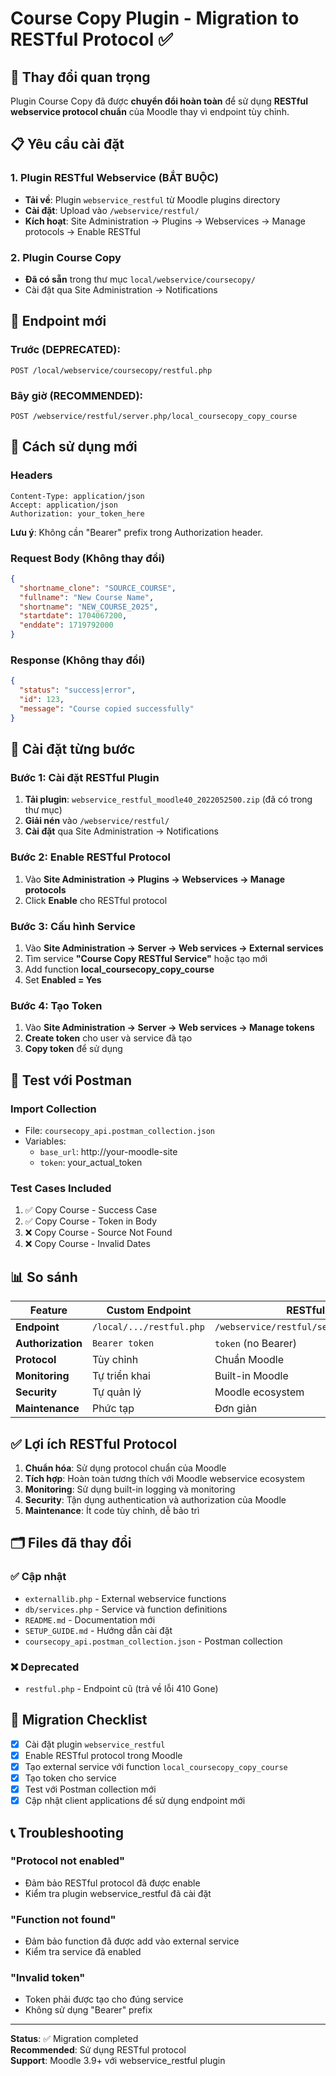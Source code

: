 # Course Copy Plugin - Migration to RESTful Protocol ✅

## 🔄 Thay đổi quan trọng

Plugin Course Copy đã được **chuyển đổi hoàn toàn** để sử dụng **RESTful webservice protocol chuẩn** của Moodle thay vì endpoint tùy chỉnh.

## 📋 Yêu cầu cài đặt

### 1. Plugin RESTful Webservice (BẮT BUỘC)
- **Tải về**: Plugin `webservice_restful` từ Moodle plugins directory
- **Cài đặt**: Upload vào `/webservice/restful/`
- **Kích hoạt**: Site Administration → Plugins → Webservices → Manage protocols → Enable RESTful

### 2. Plugin Course Copy
- **Đã có sẵn** trong thư mục `local/webservice/coursecopy/`
- Cài đặt qua Site Administration → Notifications

## 🚀 Endpoint mới

### Trước (DEPRECATED):
```
POST /local/webservice/coursecopy/restful.php
```

### Bây giờ (RECOMMENDED):
```
POST /webservice/restful/server.php/local_coursecopy_copy_course
```

## 📝 Cách sử dụng mới

### Headers
```
Content-Type: application/json
Accept: application/json  
Authorization: your_token_here
```
**Lưu ý**: Không cần "Bearer" prefix trong Authorization header.

### Request Body (Không thay đổi)
```json
{
  "shortname_clone": "SOURCE_COURSE",
  "fullname": "New Course Name",
  "shortname": "NEW_COURSE_2025",
  "startdate": 1704067200,
  "enddate": 1719792000
}
```

### Response (Không thay đổi)
```json
{
  "status": "success|error",
  "id": 123,
  "message": "Course copied successfully"
}
```

## 🔧 Cài đặt từng bước

### Bước 1: Cài đặt RESTful Plugin
1. **Tải plugin**: `webservice_restful_moodle40_2022052500.zip` (đã có trong thư mục)
2. **Giải nén** vào `/webservice/restful/`
3. **Cài đặt** qua Site Administration → Notifications

### Bước 2: Enable RESTful Protocol
1. Vào **Site Administration → Plugins → Webservices → Manage protocols**
2. Click **Enable** cho RESTful protocol

### Bước 3: Cấu hình Service
1. Vào **Site Administration → Server → Web services → External services**
2. Tìm service **"Course Copy RESTful Service"** hoặc tạo mới
3. Add function **local_coursecopy_copy_course**
4. Set **Enabled = Yes**

### Bước 4: Tạo Token
1. Vào **Site Administration → Server → Web services → Manage tokens**
2. **Create token** cho user và service đã tạo
3. **Copy token** để sử dụng

## 🧪 Test với Postman

### Import Collection
- File: `coursecopy_api.postman_collection.json`
- Variables:
  - `base_url`: http://your-moodle-site
  - `token`: your_actual_token

### Test Cases Included
1. ✅ Copy Course - Success Case
2. ✅ Copy Course - Token in Body  
3. ❌ Copy Course - Source Not Found
4. ❌ Copy Course - Invalid Dates

## 📊 So sánh

| Feature | Custom Endpoint | RESTful Protocol |
|---------|----------------|------------------|
| **Endpoint** | `/local/.../restful.php` | `/webservice/restful/server.php/function_name` |
| **Authorization** | `Bearer token` | `token` (no Bearer) |
| **Protocol** | Tùy chỉnh | Chuẩn Moodle |
| **Monitoring** | Tự triển khai | Built-in Moodle |
| **Security** | Tự quản lý | Moodle ecosystem |
| **Maintenance** | Phức tạp | Đơn giản |

## ✅ Lợi ích RESTful Protocol

1. **Chuẩn hóa**: Sử dụng protocol chuẩn của Moodle
2. **Tích hợp**: Hoàn toàn tương thích với Moodle webservice ecosystem  
3. **Monitoring**: Sử dụng built-in logging và monitoring
4. **Security**: Tận dụng authentication và authorization của Moodle
5. **Maintenance**: Ít code tùy chỉnh, dễ bảo trì

## 🗂️ Files đã thay đổi

### ✅ Cập nhật
- `externallib.php` - External webservice functions
- `db/services.php` - Service và function definitions
- `README.md` - Documentation mới
- `SETUP_GUIDE.md` - Hướng dẫn cài đặt
- `coursecopy_api.postman_collection.json` - Postman collection

### ❌ Deprecated
- `restful.php` - Endpoint cũ (trả về lỗi 410 Gone)

## 🎯 Migration Checklist

- [x] Cài đặt plugin `webservice_restful`
- [x] Enable RESTful protocol trong Moodle
- [x] Tạo external service với function `local_coursecopy_copy_course`
- [x] Tạo token cho service
- [x] Test với Postman collection mới
- [x] Cập nhật client applications để sử dụng endpoint mới

## 📞 Troubleshooting

### "Protocol not enabled"
- Đảm bảo RESTful protocol đã được enable
- Kiểm tra plugin webservice_restful đã cài đặt

### "Function not found"  
- Đảm bảo function đã được add vào external service
- Kiểm tra service đã enabled

### "Invalid token"
- Token phải được tạo cho đúng service
- Không sử dụng "Bearer" prefix

---

**Status**: ✅ Migration completed  
**Recommended**: Sử dụng RESTful protocol  
**Support**: Moodle 3.9+ với webservice_restful plugin
